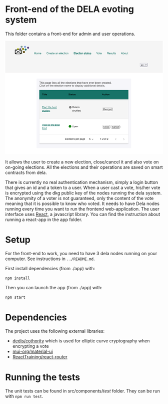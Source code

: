 # Front-end of the DELA evoting system

This folder contains a front-end for admin and user operations.

![screen](screenshot.png)

It allows the user to create a new election, close/cancel it and also vote on on-going elections.
All the elections and their operations are saved on smart contracts from dela.
 
There is currently no real authentication mechanism, simply a login button that
gives an id and a token to a user. When a user cast a vote, his/her vote is
encrypted using the dkg public key of the nodes running the dela system. The
anonymity of a voter is not guaranteed, only the content of the vote meaning
that it is possible to know who voted. It needs to have Dela nodes running every
time you want to run the frontend web-application. The user interface uses
[React](https://reactjs.org/), a javascript library. You can find the
instruction about running a react-app in the app folder.
 
# Setup

For the front-end to work, you need to have 3 dela nodes running on your
computer. See instructions in `../README.md`.

First install dependencies (from ./app) with:

```
npm install
```

Then you can launch the app (from ./app) with:

```
npm start
```

# Dependencies

The project uses the following external libraries: 
* [dedis/cothority](https://github.com/dedis/cothority/tree/main/external/js/kyber)
  which is used for elliptic curve cryptography when encrypting a vote
* [mui-org/material-ui](https://github.com/mui-org/material-ui)
* [ReactTraining/react-router](https://github.com/ReactTraining/react-router)

# Running the tests

The unit tests can be found in src/components/_test_ folder. They can be run
with `npm run test`.
